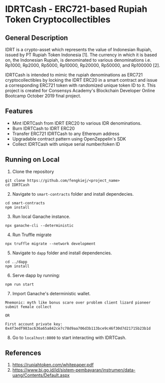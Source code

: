 # IDRTCash - ERC721-based Rupiah Token Cryptocollectibles
## General Description ##
IDRT is a crypto-asset which represents the value of Indonesian Rupiah, issued by PT Rupiah Token Indonesia [1]. The currency in which it is based on, the Indonesian Rupiah, is denominated to various denominations i.e. Rp1000, Rp2000, Rp5000, Rp10000, Rp20000, Rp50000, and Rp100000 [2]. 

IDRTCash is intended to mimic the rupiah denominations as ERC721 cryptocollectibles by locking the IDRT ERC20 in a smart contract and issue a corresponding ERC721 token with randomized unique token ID to it. This project is created for Consensys Academy's Blockchain Developer Online Bootcamp October 2019 final project.

## Features ##
* Mint IDRTCash from IDRT ERC20 to various IDR denominations.
* Burn IDRTCash to IDRT ERC20
* Transfer ERC721 IDRTCash to any Ethereum address
* Upgradable contract pattern using OpenZeppelin's SDK
* Collect IDRTCash with unique serial number/token ID

## Running on Local ##
1. Clone the repository
```
git clone https://github.com/fengkiej/<project_name>
cd IDRTCash
```

2. Navigate to `smart-contracts` folder and install dependecies.
```
cd smart-contracts
npm install
```

3. Run local Ganache instance.
```
npx ganache-cli --deterministic
```

4. Run Truffle migrate
```
npx truffle migrate --network development
```

5. Navigate to `dapp` folder and install dependencies.
```
cd ../dapp
npm install
```

6. Serve dapp by running:
```
npm run start
```

7. Import Ganache's deterministic wallet.
```
Mnemonic: myth like bonus scare over problem client lizard pioneer submit female collect

OR

First account private key: 0x4f3edf983ac636a65a842ce7c78d9aa706d3b113bce9c46f30d7d21715b23b1d
```

8. Go to `localhost:8000` to start interacting with IDRTCash.


## References ##
1. https://rupiahtoken.com/whitepaper.pdf
2. https://www.bi.go.id/id/sistem-pembayaran/instrumen/data-uang/Contents/Default.aspx
